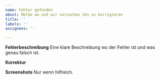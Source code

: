 ```yaml
---
name: Fehler gefunden
about: Melde wo und wir versuchen ihn zu korrigieren
title: ''
labels: ''
assignees: ''

---
```


**Fehlerbeschreibung**
Eine klare Beschreibung wo der Fehler ist und was genau falsch ist.

**Korrektur**

**Screenshots**
Nur wenn hilfreich.
